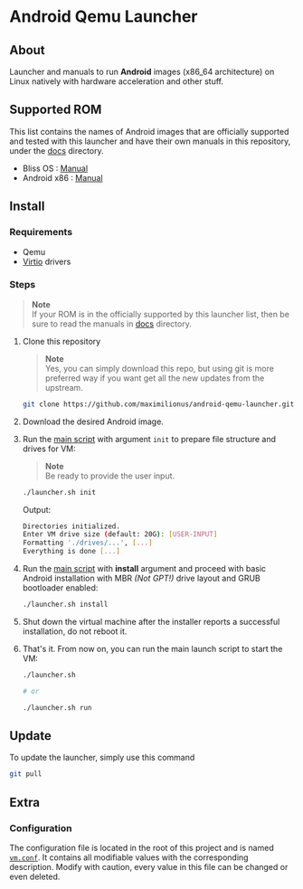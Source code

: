 # Android Qemu Launcher
## About
Launcher and manuals to run **Android** images (x86_64 architecture) on Linux natively with hardware acceleration and other stuff.

## Supported ROM
This list contains the names of Android images that are officially supported and tested with this launcher and have their own manuals in this repository, under the [docs](./docs/) directory.

- Bliss OS : [Manual](./docs/bliss-os-manual.md)
- Android x86 : [Manual](./docs/android-x86-manual.md)


## Install
### Requirements
- Qemu
- [Virtio](https://www.linux-kvm.org/page/Virtio) drivers


### Steps
> **Note**  
> If your ROM is in the officially supported by this launcher list, then be sure to read the manuals in [docs](./docs/) directory.
1. Clone this repository
   > **Note**  
   > Yes, you can simply download this repo, but using git is more preferred way if you want get all the new updates from the upstream.

   ```sh
   git clone https://github.com/maximilionus/android-qemu-launcher.git
   ```
2. Download the desired Android image.
3. Run the [main script](./launcher.sh) with argument `init` to prepare file structure and drives for VM:
   > **Note**  
   > Be ready to provide the user input.

   ```sh
   ./launcher.sh init
   ```

   Output:
   ```sh
   Directories initialized.
   Enter VM drive size (default: 20G): [USER-INPUT]
   Formatting './drives/...', [...]
   Everything is done [...]
   ```

4. Run the [main script](./launcher.sh) with **install** argument and proceed with basic Android installation with MBR *(Not GPT!)* drive layout and GRUB bootloader enabled:
   ```sh
   ./launcher.sh install
   ```

5. Shut down the virtual machine after the installer reports a successful installation, do not reboot it.

6. That's it. From now on, you can run the main launch script to start the VM:
   ```sh
   ./launcher.sh

   # or

   ./launcher.sh run
   ```


## Update
To update the launcher, simply use this command
```sh
git pull
```


## Extra
### Configuration
The configuration file is located in the root of this project and is named [`vm.conf`](./vm.conf). It contains all modifiable values with the corresponding description. Modify with caution, every value in this file can be changed or even deleted.
